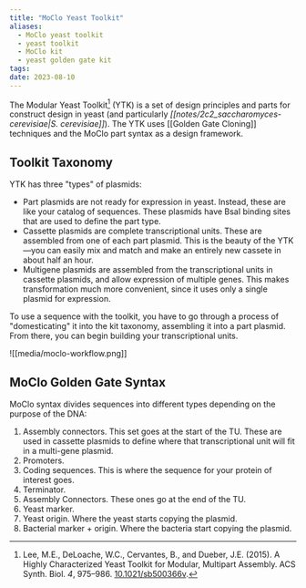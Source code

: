 ```yaml
---
title: "MoClo Yeast Toolkit"
aliases:
  - MoClo yeast toolkit
  - yeast toolkit
  - MoClo kit
  - yeast golden gate kit
tags: 
date: 2023-08-10
---
```


The Modular Yeast Toolkit[^1] (YTK) is a set of design principles and parts for construct design in yeast (and particularly *[[notes/2c2_saccharomyces-cerevisiae|S. cerevisiae]]*). The YTK uses [[Golden Gate Cloning]] techniques and the MoClo part syntax as a design framework.

## Toolkit Taxonomy
YTK has three "types" of plasmids:
- Part plasmids are not ready for expression in yeast. Instead, these are like your catalog of sequences. These plasmids have BsaI binding sites that are used to define the part type.
- Cassette plasmids are complete transcriptional units. These are assembled from one of each part plasmid. This is the beauty of the YTK—you can easily mix and match and make an entirely new cassete in about half an hour.
- Multigene plasmids are assembled from the transcriptional units in cassette plasmids, and allow expression of multiple genes. This makes transformation much more convenient, since it uses only a single plasmid for expression.

To use a sequence with the toolkit, you have to go through a process of "domesticating" it into the kit taxonomy, assembling it into a part plasmid. From there, you can begin building your transcriptional units.

![[media/moclo-workflow.png]]

## MoClo Golden Gate Syntax
MoClo syntax divides sequences into different types depending on the purpose of the DNA:
1. Assembly connectors. This set goes at the start of the TU. These are used in cassette plasmids to define where that transcriptional unit will fit in a multi-gene plasmid.
2. Promoters.
3. Coding sequences. This is where the sequence for your protein of interest goes.
4. Terminator.
5. Assembly Connectors. These ones go at the end of the TU.
6. Yeast marker.
7. Yeast origin. Where the yeast starts copying the plasmid.
8. Bacterial marker + origin. Where the bacteria start copying the plasmid.

[^1]: Lee, M.E., DeLoache, W.C., Cervantes, B., and Dueber, J.E. (2015). A Highly Characterized Yeast Toolkit for Modular, Multipart Assembly. ACS Synth. Biol. _4_, 975–986. [10.1021/sb500366v](https://doi.org/10.1021/sb500366v).